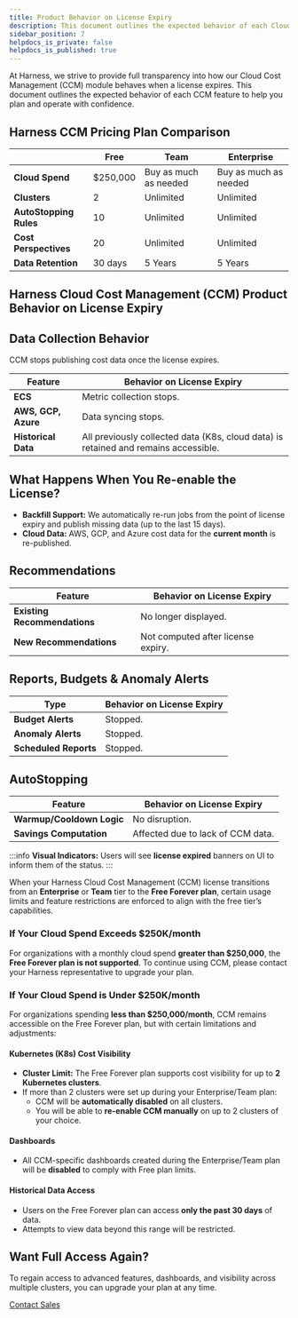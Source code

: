 ```yaml
---
title: Product Behavior on License Expiry
description: This document outlines the expected behavior of each Cloud Cost Management (CCM) feature when a license expires and restrictiomns around pricing.
sidebar_position: 7
helpdocs_is_private: false
helpdocs_is_published: true
---
```


At Harness, we strive to provide full transparency into how our Cloud Cost Management (CCM) module behaves when a license expires. This document outlines the expected behavior of each CCM feature to help you plan and operate with confidence.

## Harness CCM Pricing Plan Comparison


|   | Free | Team | Enterprise |
|---------|--------|-----------------------------|--------|
| **Cloud Spend** | $250,000 | Buy as much as needed | Buy as much as needed |
| **Clusters** | 2 | Unlimited | Unlimited|
| **AutoStopping Rules** | 10 | Unlimited | Unlimited |
| **Cost Perspectives** | 20 | Unlimited | Unlimited |
| **Data Retention** | 30 days | 5 Years | 5 Years|

## Harness Cloud Cost Management (CCM) Product Behavior on License Expiry

## Data Collection Behavior

CCM stops publishing cost data once the license expires.

| Feature | Behavior on License Expiry |
|--------|-----------------------------|
| **ECS** | Metric collection stops. |
| **AWS, GCP, Azure** | Data syncing stops. |
| **Historical Data** | All previously collected data (K8s, cloud data) is retained and remains accessible. |

## What Happens When You Re-enable the License?

- **Backfill Support:** We automatically re-run jobs from the point of license expiry and publish missing data (up to the last 15 days).
- **Cloud Data:** AWS, GCP, and Azure cost data for the **current month** is re-published.

## Recommendations

| Feature | Behavior on License Expiry |
|--------|-----------------------------|
| **Existing Recommendations** | No longer displayed. |
| **New Recommendations** | Not computed after license expiry. |

## Reports, Budgets & Anomaly Alerts

| Type | Behavior on License Expiry |
|------|-----------------------------|
| **Budget Alerts** | Stopped. |
| **Anomaly Alerts** | Stopped. |
| **Scheduled Reports** | Stopped. |

## AutoStopping

| Feature | Behavior on License Expiry |
|--------|-----------------------------|
| **Warmup/Cooldown Logic** | No disruption. |
| **Savings Computation** | Affected due to lack of CCM data. |

:::info
**Visual Indicators:** Users will see **license expired** banners on UI to inform them of the status.
:::


When your Harness Cloud Cost Management (CCM) license transitions from an **Enterprise** or **Team** tier to the **Free Forever plan**, certain usage limits and feature restrictions are enforced to align with the free tier’s capabilities.

### If Your Cloud Spend Exceeds $250K/month

For organizations with a monthly cloud spend **greater than $250,000**, the **Free Forever plan is not supported**. To continue using CCM, please contact your Harness representative to upgrade your plan.

### If Your Cloud Spend is Under $250K/month

For organizations spending **less than $250,000/month**, CCM remains accessible on the Free Forever plan, but with certain limitations and adjustments:

#### Kubernetes (K8s) Cost Visibility

- **Cluster Limit:** The Free Forever plan supports cost visibility for up to **2 Kubernetes clusters**.
- If more than 2 clusters were set up during your Enterprise/Team plan:
  - CCM will be **automatically disabled** on all clusters.
  - You will be able to **re-enable CCM manually** on up to 2 clusters of your choice.

#### Dashboards

- All CCM-specific dashboards created during the Enterprise/Team plan will be **disabled** to comply with Free plan limits.

#### Historical Data Access

  - Users on the Free Forever plan can access **only the past 30 days** of data.
  - Attempts to view data beyond this range will be restricted.

## Want Full Access Again?

To regain access to advanced features, dashboards, and visibility across multiple clusters, you can upgrade your plan at any time.

[Contact Sales](https://www.harness.io/company/contact-sales?utm_source=harness_io&utm_medium=cta&utm_campaign=platform&utm_content=pricing&utm_term=essentials) 

